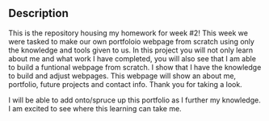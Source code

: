 # <hw2>
## Description

  This is the repository housing my homework for week #2! This week we were tasked to make our own portfoloio webpage from scratch using only the knowledge and tools given to us. In this project you will not only learn about me and what work I have completed, you will also see that I am able to build a funtional webpage from scratch. I show that I have the knowledge to build and adjust webpages. This webpage will show an about me, portfolio, future projects and contact info. Thank you for taking a look.

I will be able to add onto/spruce up this portfolio as I further my knowledge. I am excited to see where this learning can take me. 
